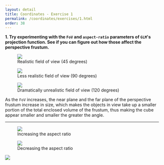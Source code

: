```yaml
---
layout: detail
title: Coordinates - Exercise 1
permalink: /coordinates/exercises/1.html
order: 38
---
```


**1. Try experimenting with the ```FoV``` and ```aspect-ratio``` parameters of ```GLM```'s projection function. See if you can figure out how those affect the perspective frustum.**

<figure>
    <img src="{{ site.baseurl }}/assets/coordinates/exercises/1/1.png">
    <figcaption>Realistic field of view (45 degrees)</figcaption>
</figure>

<figure>
    <img src="{{ site.baseurl }}/assets/coordinates/exercises/1/2.png">
    <figcaption>Less realistic field of view (90 degrees)</figcaption>
</figure>

<figure>
    <img src="{{ site.baseurl }}/assets/coordinates/exercises/1/3.png">
    <figcaption>Dramatically unrealistic field of view (120 degrees)</figcaption>
</figure>

As the ```FoV``` increases, the near plane and the far plane of the perspective frustum increase in size, which makes the objects in view take up a smaller portion of the total enclosed volume of the frustum, thus making the cube appear smaller and smaller the greater the angle.

---

<figure>
    <img src="{{ site.baseurl }}/assets/coordinates/exercises/1/4.png">
    <figcaption>Increasing the aspect ratio</figcaption>
</figure>

<figure>
    <img src="{{ site.baseurl }}/assets/coordinates/exercises/1/5.png">
    <figcaption>Decreasing the aspect ratio</figcaption>
</figure>

<img src="{{ site.baseurl }}/assets/coordinates/exercises/1/6.png">